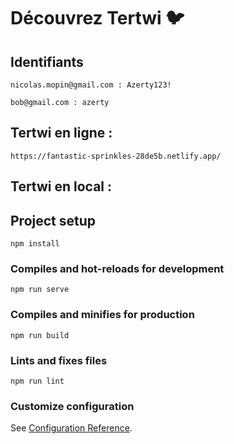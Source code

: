 # Découvrez Tertwi 🐦

## Identifiants
```
nicolas.mopin@gmail.com : Azerty123!
```
```
bob@gmail.com : azerty
```

## Tertwi en ligne :
```
https://fantastic-sprinkles-28de5b.netlify.app/
```

## Tertwi en local :
## Project setup
```
npm install
```

### Compiles and hot-reloads for development
```
npm run serve
```

### Compiles and minifies for production
```
npm run build
```

### Lints and fixes files
```
npm run lint
```

### Customize configuration
See [Configuration Reference](https://cli.vuejs.org/config/).

